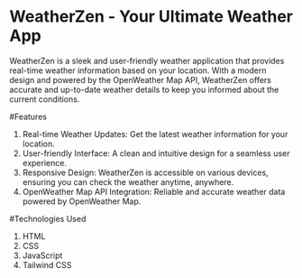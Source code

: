 # WeatherZen - Your Ultimate Weather App
WeatherZen is a sleek and user-friendly weather application that provides real-time weather information based on your location. With a modern design and powered by the OpenWeather Map API, WeatherZen offers accurate and up-to-date weather details to keep you informed about the current conditions.

#Features
1) Real-time Weather Updates: Get the latest weather information for your location.
2) User-friendly Interface: A clean and intuitive design for a seamless user experience.
3) Responsive Design: WeatherZen is accessible on various devices, ensuring you can check the weather anytime, anywhere.
4) OpenWeather Map API Integration: Reliable and accurate weather data powered by OpenWeather Map.

#Technologies Used
1) HTML
2) CSS
3) JavaScript
4) Tailwind CSS
